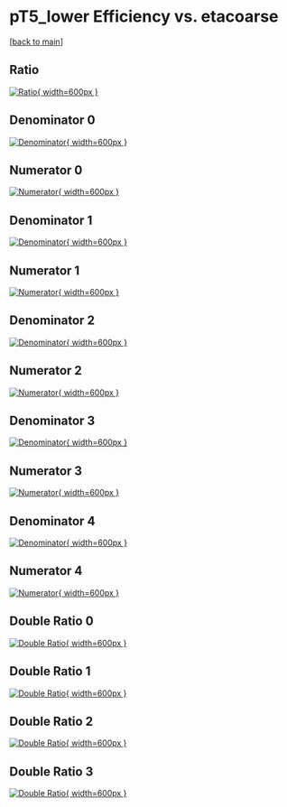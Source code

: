 # pT5_lower Efficiency vs. etacoarse

[[back to main](./)]



## Ratio

[![Ratio](../mtv/var/pT5_lower_loweta_11_0_eff_etacoarse.png){ width=600px }](../mtv/var/pT5_lower_loweta_11_0_eff_etacoarse.pdf)

## Denominator 0

[![Denominator](../mtv/den/pT5_lower_loweta_11_0_eff_etacoarse_den0.png){ width=600px }](../mtv/den/pT5_lower_loweta_11_0_eff_etacoarse_den0.pdf)

## Numerator 0

[![Numerator](../mtv/num/pT5_lower_loweta_11_0_eff_etacoarse_num0.png){ width=600px }](../mtv/num/pT5_lower_loweta_11_0_eff_etacoarse_num0.pdf)

## Denominator 1

[![Denominator](../mtv/den/pT5_lower_loweta_11_0_eff_etacoarse_den1.png){ width=600px }](../mtv/den/pT5_lower_loweta_11_0_eff_etacoarse_den1.pdf)

## Numerator 1

[![Numerator](../mtv/num/pT5_lower_loweta_11_0_eff_etacoarse_num1.png){ width=600px }](../mtv/num/pT5_lower_loweta_11_0_eff_etacoarse_num1.pdf)

## Denominator 2

[![Denominator](../mtv/den/pT5_lower_loweta_11_0_eff_etacoarse_den2.png){ width=600px }](../mtv/den/pT5_lower_loweta_11_0_eff_etacoarse_den2.pdf)

## Numerator 2

[![Numerator](../mtv/num/pT5_lower_loweta_11_0_eff_etacoarse_num2.png){ width=600px }](../mtv/num/pT5_lower_loweta_11_0_eff_etacoarse_num2.pdf)

## Denominator 3

[![Denominator](../mtv/den/pT5_lower_loweta_11_0_eff_etacoarse_den3.png){ width=600px }](../mtv/den/pT5_lower_loweta_11_0_eff_etacoarse_den3.pdf)

## Numerator 3

[![Numerator](../mtv/num/pT5_lower_loweta_11_0_eff_etacoarse_num3.png){ width=600px }](../mtv/num/pT5_lower_loweta_11_0_eff_etacoarse_num3.pdf)

## Denominator 4

[![Denominator](../mtv/den/pT5_lower_loweta_11_0_eff_etacoarse_den4.png){ width=600px }](../mtv/den/pT5_lower_loweta_11_0_eff_etacoarse_den4.pdf)

## Numerator 4

[![Numerator](../mtv/num/pT5_lower_loweta_11_0_eff_etacoarse_num4.png){ width=600px }](../mtv/num/pT5_lower_loweta_11_0_eff_etacoarse_num4.pdf)

## Double Ratio 0

[![Double Ratio](../mtv/ratio/pT5_lower_loweta_11_0_eff_etacoarse_ratio0.png){ width=600px }](../mtv/ratio/pT5_lower_loweta_11_0_eff_etacoarse_ratio0.pdf)

## Double Ratio 1

[![Double Ratio](../mtv/ratio/pT5_lower_loweta_11_0_eff_etacoarse_ratio1.png){ width=600px }](../mtv/ratio/pT5_lower_loweta_11_0_eff_etacoarse_ratio1.pdf)

## Double Ratio 2

[![Double Ratio](../mtv/ratio/pT5_lower_loweta_11_0_eff_etacoarse_ratio2.png){ width=600px }](../mtv/ratio/pT5_lower_loweta_11_0_eff_etacoarse_ratio2.pdf)

## Double Ratio 3

[![Double Ratio](../mtv/ratio/pT5_lower_loweta_11_0_eff_etacoarse_ratio3.png){ width=600px }](../mtv/ratio/pT5_lower_loweta_11_0_eff_etacoarse_ratio3.pdf)


